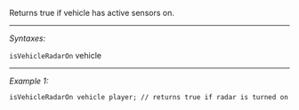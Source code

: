Returns true if vehicle has active sensors on.


---
*Syntaxes:*

`isVehicleRadarOn` vehicle

---
*Example 1:*

```sqf
isVehicleRadarOn vehicle player; // returns true if radar is turned on
```
